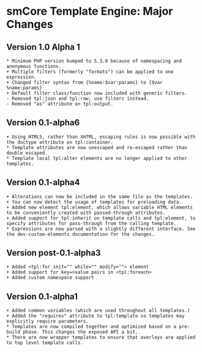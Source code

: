 # smCore Template Engine: Major Changes

## Version 1.0 Alpha 1

	* Minimum PHP version bumped to 5.3.0 because of namespacing and anonymous functions.
	+ Multiple filters (formerly "formats") can be applied to one expression.
	+ Changed filter syntax from {%name:$var:params} to {$var %name:params}
	+ Default filter class/function now included with generic filters.
	- Removed tpl:json and tpl:raw, use filters instead.
	- Removed "as" attribute on tpl:output.

## Version 0.1-alpha6

	+ Using HTML5, rather than XHTML, escaping rules is now possible with the doctype attribute on tpl:container.
	* Template attributes are now unescaped and re-escaped rather than double escaped.
	* Template local tpl:alter elements are no longer applied to other templates.

## Version 0.1-alpha4

	+ Alterations can now be included in the same file as the templates.
	+ You can now detect the usage of templates for preloading data.
	+ Added new element tpl:element, which allows variable HTML elements to be conveniently created with passed-through attributes.
	+ Added support for tpl:inherit on template calls and tpl:element, to specify attributes for pass-through from the calling template.
	* Expressions are now parsed with a slightly different interface. See the dev-custom-elements documentation for the changes.

## Version post-0.1-alpha3

	+ Added <tpl:for init="" while="" modify=""> element
	+ Added support for key=>value pairs in <tpl:foreach>
	+ Added custom namespace support


## Version 0.1-alpha1

	+ Added common variables (which are used throughout all templates.)
	+ Added the "requires" attribute to tpl:template so templates may explicitly require parameters.
	* Templates are now compiled together and optimized based on a pre-build phase. This changes the exposed API a bit.
	* There are now wrapper templates to ensure that overlays are applied to top level template calls.
